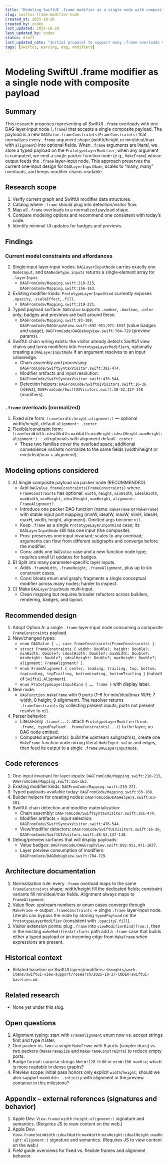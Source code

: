 ```yaml
---
title: "Modeling SwiftUI .frame modifier as a single node with composite payload"
slug: swiftui-frame-modifier-node
created_at: 2025-10-28
created_by: codex
last_updated: 2025-10-28
last_updated_by: codex
status: draft
last_updated_note: "Initial proposal to support many .frame overloads via a composite FrameConstraints payload and a MakeFrame packer node."
tags: [swiftui, parsing, dag, modifiers]
---
```


# Modeling SwiftUI .frame modifier as a single node with composite payload

## Summary
This research proposes representing all SwiftUI `.frame` overloads with one DAG layer‑input node (`.frame`) that accepts a single composite payload. The payload is a new `DAGValue.frameConstraints(FrameConstraints)` that normalizes every `.frame` argument shape (width/height or min/ideal/max with `alignment`) into optional fields. When `.frame` arguments are literal, we store a typed payload on the `PrototypeLayerModifier`; when any argument is computed, we emit a single packer function node (e.g., `MakeFrame`) whose output feeds the `.frame` layer‑input node. This approach preserves the current one‑input design for `DAGLayerInputNode`, scales to “many, many” overloads, and keeps modifier chains readable.

## Research scope
1. Verify current graph and SwiftUI modifier data structures.
2. Catalog where `.frame` should plug into detection/visitor flow.
3. Map all `.frame` overloads to a normalized payload shape.
4. Compare modeling options and recommend one consistent with today’s code.
5. Identify minimal UI updates for badges and previews.

## Findings
### Current model constraints and affordances
1. Single‑input layer‑input nodes: `DAGLayerInputNode` carries exactly one `NodeInput`, and `DAGNodeType.inputs` returns a single‑element array for `.layerInput`.
   - `DAGFromCode/Mapping.swift:210-215`, `DAGFromCode/Mapping.swift:156-163`.
2. Existing modifier kinds: `PrototypeLayerInputKind` currently exposes `.opacity`, `.scaleEffect`, `.fill`.
   - `DAGFromCode/Mapping.swift:219-221`.
3. Typed payload surface: `DAGValue` supports `.number`, `.boolean`, `.color` only; badges and previews are built around these.
   - `DAGFromCode/Mapping.swift:83-108`, `DAGFromCode/DAGGraphView.swift:892-951,971-1037` (value badges and usage), `DAGFromCode/DAGDebugView.swift:704-729` (preview params).
4. SwiftUI chain wiring exists: the visitor already detects SwiftUI view chains and turns modifiers into `PrototypeLayerModifier`s, optionally creating a `DAGLayerInputNode` if an argument resolves to an input value/edge.
   - Chain assembly and processing: `DAGFromCode/SwiftSyntaxVisitor.swift:381-474`.
   - Modifier artifacts and input resolution: `DAGFromCode/SwiftSyntaxVisitor.swift:476-544`.
   - Detection helpers: `DAGFromCode/SwiftUIVisitors.swift:16-36` (views), `DAGFromCode/SwiftUIVisitors.swift:38-52,137-148` (modifiers).

### `.frame` overloads (normalized)
1. Fixed size form: `frame(width:height:alignment:)` — optional width/height, default `alignment: .center`.
2. Flexible/constraint form: `frame(minWidth:idealWidth:maxWidth:minHeight:idealHeight:maxHeight:alignment:)` — all optionals with alignment default `.center`.
   - These two families cover the overload space; additional convenience variants normalize to the same fields (width/height or min/ideal/max + alignment).

## Modeling options considered
1. A) Single composite payload via packer node (RECOMMENDED).
   - Add `DAGValue.frameConstraints(FrameConstraints)` where `FrameConstraints` has optional: `width`, `height`, `minWidth`, `idealWidth`, `maxWidth`, `minHeight`, `idealHeight`, `maxHeight`, `alignment: FrameAlignment?`.
   - Introduce one packer DAG function (name: `makeFrame` or `MakeFrame`) with stable input port mapping (minW, idealW, maxW, minH, idealH, maxH, width, height, alignment). Omitted args become `nil`.
   - Keep `.frame` as a single `PrototypeLayerInputKind` case; its `DAGLayerInputNode` still has one input (the composite).
   - Pros: preserves one‑input invariant; scales to any overload; arguments can flow from different subgraphs and converge before the modifier.
   - Cons: adds one `DAGValue` case and a new function node type; requires small UI updates for badges.
2. B) Split into many parameter‑specific layer inputs.
   - Adds `.frameWidth`, `.frameHeight`, `.frameAlignment`, plus up to six constraint cases.
   - Cons: bloats enum and graph; fragments a single conceptual modifier across many nodes; harder to inspect.
3. C) Make `DAGLayerInputNode` multi‑input.
   - Clean mapping but requires broader refactors across builders, rendering, badges, and layout.

## Recommended design
1. Adopt Option A: a single `.frame` layer‑input node consuming a composite `FrameConstraints` payload.
2. New/changed types:
   - `enum DAGValue { …, case frameConstraints(FrameConstraints) }`.
   - `struct FrameConstraints { width: Double?; height: Double?; minWidth: Double?; idealWidth: Double?; maxWidth: Double?; minHeight: Double?; idealHeight: Double?; maxHeight: Double?; alignment: FrameAlignment? }`.
   - `enum FrameAlignment { center, leading, trailing, top, bottom, topLeading, topTrailing, bottomLeading, bottomTrailing }` (subset of `SwiftUI.Alignment`).
   - `enum PrototypeLayerInputKind { …, frame }` with display label.
3. New node:
   - `DAGFunction.makeFrame` with 9 ports (1–6 for min/ideal/max W/H; 7 width, 8 height; 9 alignment). The resolver returns `.frameConstraints` by collecting present inputs; ports not present resolve to `nil`.
4. Parser behavior:
   - Literal‑only `.frame(...)`: attach `PrototypeLayerModifier(kind: .frame, typedPayload: .frameConstraints(...))` to the layer; no DAG node emitted.
   - Computed argument(s): build the upstream subgraph(s), create one `MakeFrame` function node mixing literal `NodeInput.value` and edges, then feed its output to a single `.frame` `DAGLayerInputNode`.

## Code references
1. One‑input invariant for layer inputs: `DAGFromCode/Mapping.swift:210-215`, `DAGFromCode/Mapping.swift:156-163`.
2. Existing modifier kinds: `DAGFromCode/Mapping.swift:219-221`.
3. Typed payloads available today: `DAGFromCode/Mapping.swift:83-108`.
4. Builder helpers for creating nodes: `DAGFromCode/DAGHelpers.swift:63-101`.
5. SwiftUI chain detection and modifier materialization:
   - Chain assembly: `DAGFromCode/SwiftSyntaxVisitor.swift:381-474`.
   - Modifier artifacts + input selection: `DAGFromCode/SwiftSyntaxVisitor.swift:476-544`.
   - View/modifier detectors: `DAGFromCode/SwiftUIVisitors.swift:16-36`, `DAGFromCode/SwiftUIVisitors.swift:38-52,137-148`.
6. Debug/preview surfaces that will display payloads:
   - Value badges: `DAGFromCode/DAGGraphView.swift:892-951,971-1037`.
   - Layer preview consumption of modifiers: `DAGFromCode/DAGDebugView.swift:704-729`.

## Architecture documentation
1. Normalization rule: every `.frame` overload maps to the same `FrameConstraints` shape; width/height fill the dedicated fields; constraint variants fill min/ideal/max fields. Alignment always maps to `FrameAlignment`.
2. Value flow: upstream numbers or enum cases converge through `MakeFrame` → output `.frameConstraints` → single `.frame` layer‑input node. Literals can bypass the node by storing `typedPayload` on the `PrototypeLayerModifier` (consistent with `.opacity`/`.fill`).
3. Visitor extension points: plug `.frame` into `viewModifierKind(from:)`, then in the existing `makeModifierArtifacts` path add a `.frame` case that builds either a typed payload or an incoming edge from `MakeFrame` when expressions are present.

## Historical context
- Related baseline on SwiftUI layers/modifiers: `thoughts/work-items/swiftui-view-support/research/2025-10-27-CODEX-swiftui-baseline.md`.

## Related research
- None yet under this slug.

## Open questions
1. Alignment typing: start with `FrameAlignment` enum now vs. accept strings first and type it later.
2. One packer vs. two: a single `MakeFrame` with 9 ports (simpler docs) vs. two packers (`MakeFrameSize` and `MakeFrameConstraints`) to reduce empty ports.
3. Badge format: concise strings like `W:120 H:60` or `minW:100 maxH:∞`; which is more readable in dense graphs?
4. Preview scope: initial pass honors only explicit `width`/`height`; should we also support `maxWidth: .infinity` with alignment in the preview container in this milestone?

## Appendix – external references (signatures and behavior)
1. Apple Dev: `View.frame(width:height:alignment:)` signature and semantics. (Requires JS to view content on the web.)
2. Apple Dev: `View.frame(minWidth:idealWidth:maxWidth:minHeight:idealHeight:maxHeight:alignment:)` signature and semantics. (Requires JS to view content on the web.)
3. Field guide overviews for fixed vs. flexible frames and alignment behavior.

